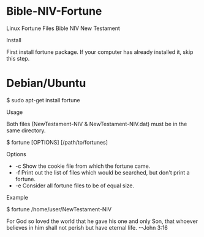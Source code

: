 # Bible-NIV-Fortune
Linux Fortune Files Bible NIV New Testament

Install

First install fortune package. If your computer has already installed it, skip this step.

# Debian/Ubuntu
$ sudo apt-get install fortune


Usage

Both files  (NewTestament-NIV & NewTestament-NIV.dat) must be in the same directory.

$ fortune [OPTIONS] [/path/to/fortunes]

Options

- -c     Show the cookie file from which the fortune came.
- -f     Print out the list of files which would be searched, but don't print a fortune.
- -e     Consider all fortune files to be of equal size.

Example

$ fortune /home/user/NewTestament-NIV

For God so loved the world that he gave his one and only Son, that whoever 
believes in him shall not perish but have eternal life.
	--John 3:16
